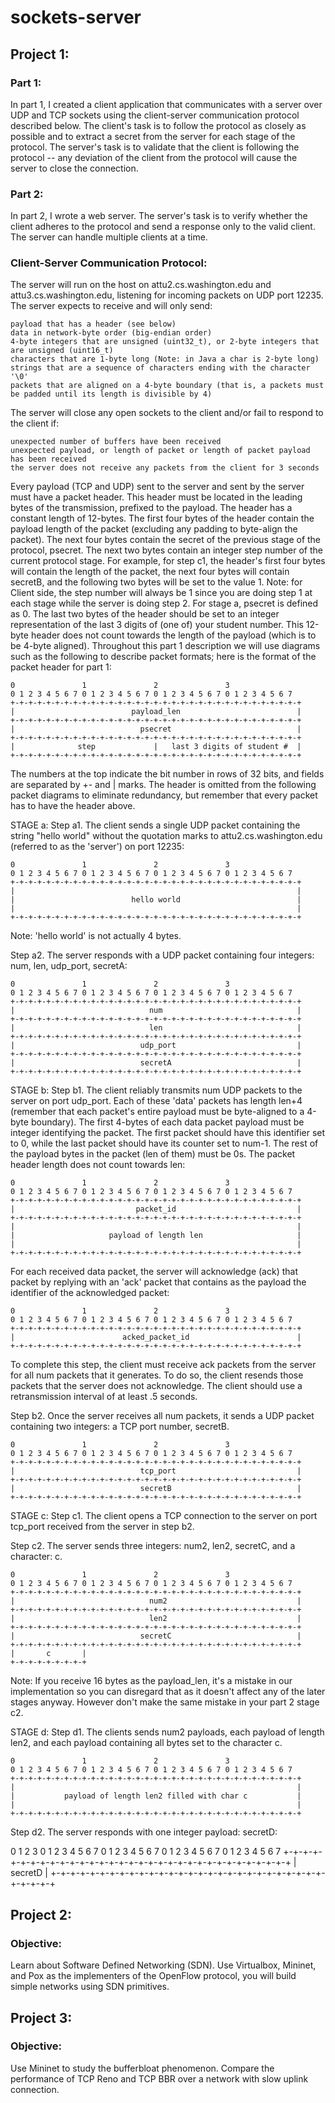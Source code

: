 # sockets-server

## Project 1:

### Part 1:

In part 1, I created a client application that communicates with a server over UDP and TCP sockets using the client-server communication protocol described below. The client's task is to follow the protocol as closely as possible and to extract a secret from the server for each stage of the protocol. The server's task is to validate that the client is following the protocol -- any deviation of the client from the protocol will cause the server to close the connection. 

### Part 2:

In part 2, I wrote a web server. The server's task is to verify whether the client adheres to the protocol and send a response only to the valid client. The server can handle multiple clients at a time. 

### Client-Server Communication Protocol:

The server will run on the host on attu2.cs.washington.edu and attu3.cs.washington.edu, listening for incoming packets on UDP port 12235. The server expects to receive and will only send:

    payload that has a header (see below)
    data in network-byte order (big-endian order)
    4-byte integers that are unsigned (uint32_t), or 2-byte integers that are unsigned (uint16_t)
    characters that are 1-byte long (Note: in Java a char is 2-byte long)
    strings that are a sequence of characters ending with the character '\0'
    packets that are aligned on a 4-byte boundary (that is, a packets must be padded until its length is divisible by 4)

The server will close any open sockets to the client and/or fail to respond to the client if:

    unexpected number of buffers have been received
    unexpected payload, or length of packet or length of packet payload has been received
    the server does not receive any packets from the client for 3 seconds

Every payload (TCP and UDP) sent to the server and sent by the server must have a packet header. This header must be located in the leading bytes of the transmission, prefixed to the payload. The header has a constant length of 12-bytes. The first four bytes of the header contain the payload length of the packet (excluding any padding to byte-align the packet). The next four bytes contain the secret of the previous stage of the protocol, psecret. The next two bytes contain an integer step number of the current protocol stage. For example, for step c1, the header's first four bytes will contain the length of the packet, the next four bytes will contain secretB, and the following two bytes will be set to the value 1. Note: for Client side, the step number will always be 1 since you are doing step 1 at each stage while the server is doing step 2. For stage a, psecret is defined as 0. The last two bytes of the header should be set to an integer representation of the last 3 digits of (one of) your student number. This 12-byte header does not count towards the length of the payload (which is to be 4-byte aligned). Throughout this part 1 description we will use diagrams such as the following to describe packet formats; here is the format of the packet header for part 1:


    0               1               2               3
    0 1 2 3 4 5 6 7 0 1 2 3 4 5 6 7 0 1 2 3 4 5 6 7 0 1 2 3 4 5 6 7
    +-+-+-+-+-+-+-+-+-+-+-+-+-+-+-+-+-+-+-+-+-+-+-+-+-+-+-+-+-+-+-+-+
    |                          payload_len                          |
    +-+-+-+-+-+-+-+-+-+-+-+-+-+-+-+-+-+-+-+-+-+-+-+-+-+-+-+-+-+-+-+-+
    |                            psecret                            |
    +-+-+-+-+-+-+-+-+-+-+-+-+-+-+-+-+-+-+-+-+-+-+-+-+-+-+-+-+-+-+-+-+
    |              step             |   last 3 digits of student #  |
    +-+-+-+-+-+-+-+-+-+-+-+-+-+-+-+-+-+-+-+-+-+-+-+-+-+-+-+-+-+-+-+-+

The numbers at the top indicate the bit number in rows of 32 bits, and fields are separated by +- and | marks. The header is omitted from the following packet diagrams to eliminate redundancy, but remember that every packet has to have the header above.

STAGE a:
Step a1. The client sends a single UDP packet containing the string "hello world" without the quotation marks to attu2.cs.washington.edu (referred to as the 'server') on port 12235:


    0               1               2               3
    0 1 2 3 4 5 6 7 0 1 2 3 4 5 6 7 0 1 2 3 4 5 6 7 0 1 2 3 4 5 6 7
    +-+-+-+-+-+-+-+-+-+-+-+-+-+-+-+-+-+-+-+-+-+-+-+-+-+-+-+-+-+-+-+-+
    |                                                               |
    |                          hello world                          |
    |                                                               |
    +-+-+-+-+-+-+-+-+-+-+-+-+-+-+-+-+-+-+-+-+-+-+-+-+-+-+-+-+-+-+-+-+

Note: 'hello world' is not actually 4 bytes.

Step a2. The server responds with a UDP packet containing four integers: num, len, udp_port, secretA:


    0               1               2               3
    0 1 2 3 4 5 6 7 0 1 2 3 4 5 6 7 0 1 2 3 4 5 6 7 0 1 2 3 4 5 6 7
    +-+-+-+-+-+-+-+-+-+-+-+-+-+-+-+-+-+-+-+-+-+-+-+-+-+-+-+-+-+-+-+-+
    |                              num                              |
    +-+-+-+-+-+-+-+-+-+-+-+-+-+-+-+-+-+-+-+-+-+-+-+-+-+-+-+-+-+-+-+-+
    |                              len                              |
    +-+-+-+-+-+-+-+-+-+-+-+-+-+-+-+-+-+-+-+-+-+-+-+-+-+-+-+-+-+-+-+-+
    |                            udp_port                           |
    +-+-+-+-+-+-+-+-+-+-+-+-+-+-+-+-+-+-+-+-+-+-+-+-+-+-+-+-+-+-+-+-+
    |                            secretA                            |
    +-+-+-+-+-+-+-+-+-+-+-+-+-+-+-+-+-+-+-+-+-+-+-+-+-+-+-+-+-+-+-+-+


STAGE b:
Step b1. The client reliably transmits num UDP packets to the server on port udp_port. Each of these 'data' packets has length len+4 (remember that each packet's entire payload must be byte-aligned to a 4-byte boundary). The first 4-bytes of each data packet payload must be integer identifying the packet. The first packet should have this identifier set to 0, while the last packet should have its counter set to num-1. The rest of the payload bytes in the packet (len of them) must be 0s. The packet header length does not count towards len:


    0               1               2               3
    0 1 2 3 4 5 6 7 0 1 2 3 4 5 6 7 0 1 2 3 4 5 6 7 0 1 2 3 4 5 6 7
    +-+-+-+-+-+-+-+-+-+-+-+-+-+-+-+-+-+-+-+-+-+-+-+-+-+-+-+-+-+-+-+-+
    |                           packet_id                           |
    +-+-+-+-+-+-+-+-+-+-+-+-+-+-+-+-+-+-+-+-+-+-+-+-+-+-+-+-+-+-+-+-+
    |                                                               |
    |                     payload of length len                     |
    |                                                               |
    +-+-+-+-+-+-+-+-+-+-+-+-+-+-+-+-+-+-+-+-+-+-+-+-+-+-+-+-+-+-+-+-+

For each received data packet, the server will acknowledge (ack) that packet by replying with an 'ack' packet that contains as the payload the identifier of the acknowledged packet:


    0               1               2               3
    0 1 2 3 4 5 6 7 0 1 2 3 4 5 6 7 0 1 2 3 4 5 6 7 0 1 2 3 4 5 6 7
    +-+-+-+-+-+-+-+-+-+-+-+-+-+-+-+-+-+-+-+-+-+-+-+-+-+-+-+-+-+-+-+-+
    |                        acked_packet_id                        |
    +-+-+-+-+-+-+-+-+-+-+-+-+-+-+-+-+-+-+-+-+-+-+-+-+-+-+-+-+-+-+-+-+

 

To complete this step, the client must receive ack packets from the server for all num packets that it generates. To do so, the client resends those packets that the server does not acknowledge. The client should use a retransmission interval of at least .5 seconds.

Step b2. Once the server receives all num packets, it sends a UDP packet containing two integers: a TCP port number, secretB.


    0               1               2               3
    0 1 2 3 4 5 6 7 0 1 2 3 4 5 6 7 0 1 2 3 4 5 6 7 0 1 2 3 4 5 6 7
    +-+-+-+-+-+-+-+-+-+-+-+-+-+-+-+-+-+-+-+-+-+-+-+-+-+-+-+-+-+-+-+-+
    |                            tcp_port                           |
    +-+-+-+-+-+-+-+-+-+-+-+-+-+-+-+-+-+-+-+-+-+-+-+-+-+-+-+-+-+-+-+-+
    |                            secretB                            |
    +-+-+-+-+-+-+-+-+-+-+-+-+-+-+-+-+-+-+-+-+-+-+-+-+-+-+-+-+-+-+-+-+


STAGE c:
Step c1. The client opens a TCP connection to the server on port tcp_port received from the server in step b2.

Step c2. The server sends three integers: num2, len2, secretC, and a character: c.


    0               1               2               3
    0 1 2 3 4 5 6 7 0 1 2 3 4 5 6 7 0 1 2 3 4 5 6 7 0 1 2 3 4 5 6 7
    +-+-+-+-+-+-+-+-+-+-+-+-+-+-+-+-+-+-+-+-+-+-+-+-+-+-+-+-+-+-+-+-+
    |                              num2                             |
    +-+-+-+-+-+-+-+-+-+-+-+-+-+-+-+-+-+-+-+-+-+-+-+-+-+-+-+-+-+-+-+-+
    |                              len2                             |
    +-+-+-+-+-+-+-+-+-+-+-+-+-+-+-+-+-+-+-+-+-+-+-+-+-+-+-+-+-+-+-+-+
    |                            secretC                            |
    +-+-+-+-+-+-+-+-+-+-+-+-+-+-+-+-+-+-+-+-+-+-+-+-+-+-+-+-+-+-+-+-+
    |       c       |
    +-+-+-+-+-+-+-+-+

 

Note: If you receive 16 bytes as the payload_len, it's a mistake in our implementation so you can disregard that as it doesn't affect any of the later stages anyway. However don't make the same mistake in your part 2 stage c2.

STAGE d:
Step d1. The clients sends num2 payloads, each payload of length len2, and each payload containing all bytes set to the character c.


    0               1               2               3
    0 1 2 3 4 5 6 7 0 1 2 3 4 5 6 7 0 1 2 3 4 5 6 7 0 1 2 3 4 5 6 7
    +-+-+-+-+-+-+-+-+-+-+-+-+-+-+-+-+-+-+-+-+-+-+-+-+-+-+-+-+-+-+-+-+
    |                                                               |
    |           payload of length len2 filled with char c           |
    |                                                               |
    +-+-+-+-+-+-+-+-+-+-+-+-+-+-+-+-+-+-+-+-+-+-+-+-+-+-+-+-+-+-+-+-+

 

Step d2. The server responds with one integer payload: secretD:


 0               1               2               3
 0 1 2 3 4 5 6 7 0 1 2 3 4 5 6 7 0 1 2 3 4 5 6 7 0 1 2 3 4 5 6 7
+-+-+-+-+-+-+-+-+-+-+-+-+-+-+-+-+-+-+-+-+-+-+-+-+-+-+-+-+-+-+-+-+
|                            secretD                            |
+-+-+-+-+-+-+-+-+-+-+-+-+-+-+-+-+-+-+-+-+-+-+-+-+-+-+-+-+-+-+-+-+




## Project 2:

### Objective: 

Learn about Software Defined Networking (SDN). 
Use Virtualbox, Mininet, and Pox as the implementers of the OpenFlow protocol, you will build simple networks using SDN primitives. 

## Project 3:

### Objective:

Use Mininet to study the bufferbloat phenomenon. Compare the performance of TCP Reno and TCP BBR over a network with slow uplink connection. 
